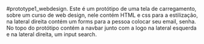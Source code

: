 #prototype1_webdesign.
Este é um protótipo de uma tela de carregamento, sobre um curso de web design, nele contém HTML e css para a estilização, na lateral direita contém um forms para a pessoa colocar seu email, senha. No topo do protótipo contém a navbar junto com a logo na lateral esquerda e na lateral direita, um input search.
